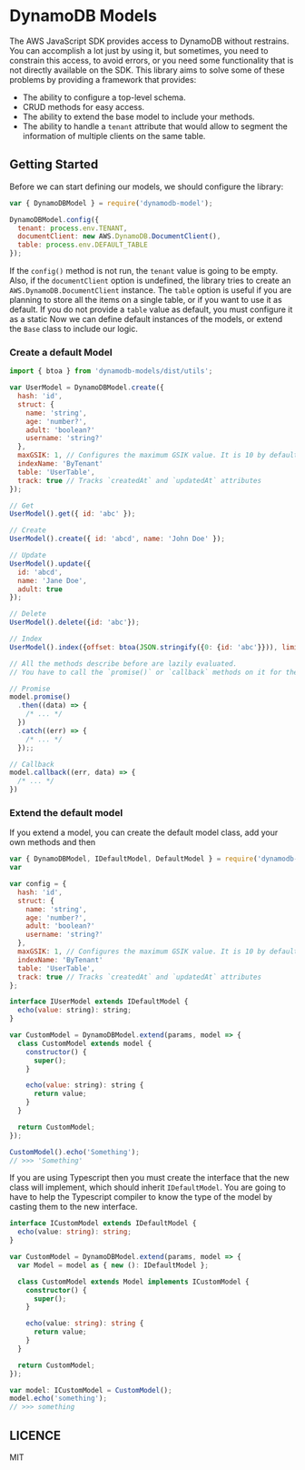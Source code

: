 # DynamoDB Models

The AWS JavaScript SDK provides access to DynamoDB without restrains. You can accomplish a lot just by using it, but sometimes, you need to constrain this access, to avoid errors, or you need some functionality that is not directly available on the SDK. This library aims to solve some of these problems by providing a framework that provides:

* The ability to configure a top-level schema.
* CRUD methods for easy access.
* The ability to extend the base model to include your methods.
* The ability to handle a `tenant` attribute that would allow to segment the information of multiple clients on the same table.

## Getting Started

Before we can start defining our models, we should configure the library:

```javascript
var { DynamoDBModel } = require('dynamodb-model');

DynamoDBModel.config({
  tenant: process.env.TENANT,
  documentClient: new AWS.DynamoDB.DocumentClient(),
  table: process.env.DEFAULT_TABLE
});
```

If the `config()` method is not run, the `tenant` value is going to be empty. Also, if the `documentClient` option is undefined, the library tries to create an `AWS.DynamoDB.DocumentClient` instance. The `table` option is useful if you are planning to store all the items on a single table, or if you want to use it as default. If you do not provide a `table` value as default, you must configure it as a static
Now we can define default instances of the models, or extend the `Base` class to include our logic.

### Create a default Model

```javascript
import { btoa } from 'dynamodb-models/dist/utils';

var UserModel = DynamoDBModel.create({
  hash: 'id',
  struct: {
    name: 'string',
    age: 'number?',
    adult: 'boolean?'
    username: 'string?'
  },
  maxGSIK: 1, // Configures the maximum GSIK value. It is 10 by default.
  indexName: 'ByTenant'
  table: 'UserTable',
  track: true // Tracks `createdAt` and `updatedAt` attributes
});

// Get
UserModel().get({ id: 'abc' });

// Create
UserModel().create({ id: 'abcd', name: 'John Doe' });

// Update
UserModel().update({
  id: 'abcd',
  name: 'Jane Doe',
  adult: true
});

// Delete
UserModel().delete({id: 'abc'});

// Index
UserModel().index({offset: btoa(JSON.stringify({0: {id: 'abc'}})), limit: 10});

// All the methods describe before are lazily evaluated.
// You have to call the `promise()` or `callback` methods on it for them to run.

// Promise
model.promise()
  .then((data) => {
    /* ... */
  })
  .catch((err) => {
    /* ... */
  });;

// Callback
model.callback((err, data) => {
  /* ... */
})
```

### Extend the default model

If you extend a model, you can create the default model class, add your own methods and then

```javascript
var { DynamoDBModel, IDefaultModel, DefaultModel } = require('dynamodb-model');
var

var config = {
  hash: 'id',
  struct: {
    name: 'string',
    age: 'number?',
    adult: 'boolean?'
    username: 'string?'
  },
  maxGSIK: 1, // Configures the maximum GSIK value. It is 10 by default.
  indexName: 'ByTenant'
  table: 'UserTable',
  track: true // Tracks `createdAt` and `updatedAt` attributes
};

interface IUserModel extends IDefaultModel {
  echo(value: string): string;
}

var CustomModel = DynamoDBModel.extend(params, model => {
  class CustomModel extends model {
    constructor() {
      super();
    }

    echo(value: string): string {
      return value;
    }
  }

  return CustomModel;
});

CustomModel().echo('Something');
// >>> 'Something'
```

If you are using Typescript then you must create the interface that the new class will implement, which should inherit `IDefaultModel`. You are going to have to help the Typescript compiler to know the type of the model by casting them to the new interface.

```typescript
interface ICustomModel extends IDefaultModel {
  echo(value: string): string;
}

var CustomModel = DynamoDBModel.extend(params, model => {
  var Model = model as { new (): IDefaultModel };

  class CustomModel extends Model implements ICustomModel {
    constructor() {
      super();
    }

    echo(value: string): string {
      return value;
    }
  }

  return CustomModel;
});

var model: ICustomModel = CustomModel();
model.echo('something');
// >>> something
```

## LICENCE

MIT
